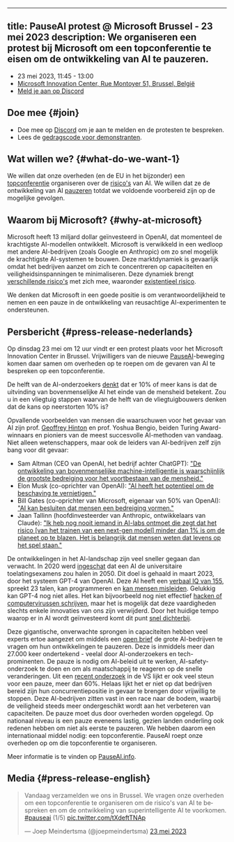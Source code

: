 

---
title: PauseAI protest @ Microsoft Brussel - 23 mei 2023
description: We organiseren een protest bij Microsoft om een topconferentie te eisen om de ontwikkeling van AI te pauzeren.
---
<script>
    import WidgetConsent from '$lib/components/widget-consent/WidgetConsent.svelte'
</script>

- 23 mei 2023, 11:45 - 13:00
- [Microsoft Innovation Center, Rue Montoyer 51, Brussel, België](https://goo.gl/maps/bvLbHDt61eSfpZV28?coh=178571&entry=tt)
- [Meld je aan op Discord](https://discord.gg/2XXWXvErfA?event=1105793166927470592)

## Doe mee {#join}

- Doe mee op [Discord](https://discord.gg/2XXWXvErfA?event=1105793166927470592) om je aan te melden en de protesten te bespreken.
- Lees de [gedragscode voor demonstranten](/protesters-code-of-conduct).

## Wat willen we? {#what-do-we-want-1}

We willen dat onze overheden (en de EU in het bijzonder) een [topconferentie](/summit) organiseren over de [risico's](/risks) van AI.
We willen dat ze de ontwikkeling van AI [pauzeren](/proposal) totdat we voldoende voorbereid zijn op de mogelijke gevolgen.

## Waarom bij Microsoft? {#why-at-microsoft}

Microsoft heeft 13 miljard dollar geïnvesteerd in OpenAI, dat momenteel de krachtigste AI-modellen ontwikkelt.
Microsoft is verwikkeld in een wedloop met andere AI-bedrijven (zoals Google en Anthropic) om zo snel mogelijk de krachtigste AI-systemen te bouwen.
Deze marktdynamiek is gevaarlijk omdat het bedrijven aanzet om zich te concentreren op capaciteiten en veiligheidsinspanningen te minimaliseren.
Deze dynamiek brengt [verschillende risico's](/risks) met zich mee, waaronder [existentieel risico](/xrisk).

We denken dat Microsoft in een goede positie is om verantwoordelijkheid te nemen en een pauze in de ontwikkeling van reusachtige AI-experimenten te ondersteunen.

## Persbericht {#press-release-nederlands}

Op dinsdag 23 mei om 12 uur vindt er een protest plaats voor het Microsoft Innovation Center in Brussel. Vrijwilligers van de nieuwe [PauseAI](http://pauseai.info)-beweging komen daar samen om overheden op te roepen om de gevaren van AI te bespreken op een topconferentie.

De helft van de AI-onderzoekers [denkt](https://aiimpacts.org/2022-expert-survey-on-progress-in-ai/) dat er 10% of meer kans is dat de uitvinding van bovenmenselijke AI het einde van de mensheid betekent. Zou u in een vliegtuig stappen waarvan de helft van de vliegtuigbouwers denken dat de kans op neerstorten 10% is?

Opvallende voorbeelden van mensen die waarschuwen voor het gevaar van AI zijn prof. [Geoffrey Hinton](https://www.reuters.com/technology/ai-pioneer-says-its-threat-world-may-be-more-urgent-than-climate-change-2023-05-05/) en prof. Yoshua Bengio, beiden Turing Award-winnaars en pioniers van de meest succesvolle AI-methoden van vandaag. Niet alleen wetenschappers, maar ook de leiders van AI-bedrijven zelf zijn bang voor dit gevaar:

- Sam Altman (CEO van OpenAI, het bedrijf achter ChatGPT): ["De ontwikkeling van bovenmenselijke machine-intelligentie is waarschijnlijk de grootste bedreiging voor het voortbestaan van de mensheid."](https://blog.samaltman.com/machine-intelligence-part-1)
- Elon Musk (co-oprichter van OpenAI): ["AI heeft het potentieel om de beschaving te vernietigen."](https://www.inc.com/ben-sherry/elon-musk-ai-has-the-potential-of-civilizational-destruction.html)
- Bill Gates (co-oprichter van Microsoft, eigenaar van 50% van OpenAI): ["AI kan besluiten dat mensen een bedreiging vormen."](https://www.denisonforum.org/daily-article/bill-gates-ai-humans-threat/)
- Jaan Tallinn (hoofdinvesteerder van Anthropic, ontwikkelaars van Claude): ["Ik heb nog nooit iemand in AI-labs ontmoet die zegt dat het risico [van het trainen van een next-gen model] minder dan 1% is om de planeet op te blazen. Het is belangrijk dat mensen weten dat levens op het spel staan."](https://twitter.com/liron/status/1656929936639430657)

De ontwikkelingen in het AI-landschap zijn veel sneller gegaan dan verwacht. In 2020 werd [ingeschat](https://www.metaculus.com/questions/3479/date-weakly-general-ai-is-publicly-known/) dat een AI de universitaire toelatingsexamens zou halen in 2050. Dit doel is gehaald in maart 2023, door het systeem GPT-4 van OpenAI. Deze AI heeft een [verbaal IQ van 155](https://bgr.com/tech/chatgpt-took-an-iq-test-and-its-score-was-sky-high/), spreekt 23 talen, kan programmeren en [kan mensen misleiden](https://www.theinsaneapp.com/2023/03/gpt4-passed-captcha-test.html). Gelukkig kan GPT-4 nog niet alles. Het kan bijvoorbeeld nog niet effectief [hacken of computervirussen schrijven](https://pauseai.info/cybersecurity-risks), maar het is mogelijk dat deze vaardigheden slechts enkele innovaties van ons zijn verwijderd. Door het huidige tempo waarop er in AI wordt geïnvesteerd komt dit punt [snel dichterbij](https://pauseai.info/urgency).

Deze gigantische, onverwachte sprongen in capaciteiten hebben veel experts ertoe aangezet om middels een [open brief](https://futureoflife.org/open-letter/pause-giant-ai-experiments/) de grote AI-bedrijven te vragen om hun ontwikkelingen te pauzeren. Deze is inmiddels meer dan 27.000 keer ondertekend - veelal door AI-onderzoekers en tech-prominenten. De pauze is nodig om AI-beleid uit te werken, AI-safety-onderzoek te doen en om als maatschappij te reageren op de snelle veranderingen. Uit een [recent onderzoek](https://forum.effectivealtruism.org/posts/EoqeJCBiuJbMTKfPZ/unveiling-the-american-public-opinion-on-ai-moratorium-and) in de VS lijkt er ook veel steun voor een pauze, meer dan 60%. Helaas lijkt het er niet op dat bedrijven bereid zijn hun concurrentiepositie in gevaar te brengen door vrijwillig te stoppen. Deze AI-bedrijven zitten vast in een race naar de bodem, waarbij de veiligheid steeds meer ondergeschikt wordt aan het verbeteren van capaciteiten. De pauze moet dus door overheden worden opgelegd. Op nationaal niveau is een pauze eveneens lastig, gezien landen onderling ook redenen hebben om niet als eerste te pauzeren. We hebben daarom een internationaal middel nodig: een topconferentie. PauseAI roept onze overheden op om die topconferentie te organiseren.

Meer informatie is te vinden op [PauseAI.info](http://pauseai.info).

## Media {#press-release-english}

<WidgetConsent>
<div>
<blockquote class="twitter-tweet"><p lang="en" dir="ltr">Vandaag verzamelden we ons in Brussel. We vragen onze overheden om een topconferentie te organiseren om de risico's van AI te bespreken en om de ontwikkeling van superintelligente AI te voorkomen. <a href="https://twitter.com/hashtag/pauseai?src=hash&amp;ref_src=twsrc%5Etfw">#pauseai</a> (1/5) <a href="https://t.co/tXdeftTNAp">pic.twitter.com/tXdeftTNAp</a></p>&mdash; Joep Meindertsma (@joepmeindertsma) <a href="https://twitter.com/joepmeindertsma/status/1661047436905725953?ref_src=twsrc%5Etfw">23 mei 2023</a></blockquote> <script async src="https://platform.twitter.com/widgets.js" charset="utf-8"></script>
</div>
</WidgetConsent>